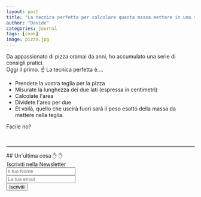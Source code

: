 ```yaml
---
layout: post
title: "La tecnica perfetta per calcolare quanta massa mettere in una teglia di pizza"
author: "Davide"
categories: journal
tags: [cook]
image: pizza.jpg
---
```


Da appassionato di pizza oramai da anni, ho accumulato una serie di consigli pratici.<br>
Oggi il primo. ☝️ La tecnica perfetta è....<br>




- Prendete la vostra teglia per la pizza
- Misurate la lunghezza dei due lati (espressa in centimetri)
- Calcolate l'area 
- Dividete l'area per due
- Et voilà, quello che uscirà fuori sarà il peso esatto della massa da mettere nella teglia.

Facile no? 


<br>
<hr>
## Un'ultima cosa ✋ ✋

<form action="https://sprintstudio.us11.list-manage.com/subscribe/post?u=baa6a96ac00514e2d994c55e2&amp;id=10b14f6753" method="post" id="mc-embedded-subscribe-form" name="mc-embedded-subscribe-form" class="validate" target="_blank" validate>
	<legend>Iscriviti nella Newsletter</legend>
	<div class="form-group">
		<input type="text" name="FNAME" class="form-control" id="mce-FNAME" placeholder="Il tuo Nome" required="">
	</div>
	<div class="form-group">
		<input type="email" name="EMAIL" class="form-control required email" id="mce-EMAIL" placeholder="La tua email" required="">
	</div>
	<div class="form-group">
		<button type="submit" class="btn btn-default" value="Iscriviti" href="">Iscriviti</button>
	</div>
</form>







